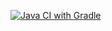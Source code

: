 [![Java CI with Gradle](https://github.com/IlyaZuev90/HW_PostmanEcho/actions/workflows/gradle.yml/badge.svg?branch=main)](https://github.com/IlyaZuev90/HW_PostmanEcho/actions/workflows/gradle.yml)